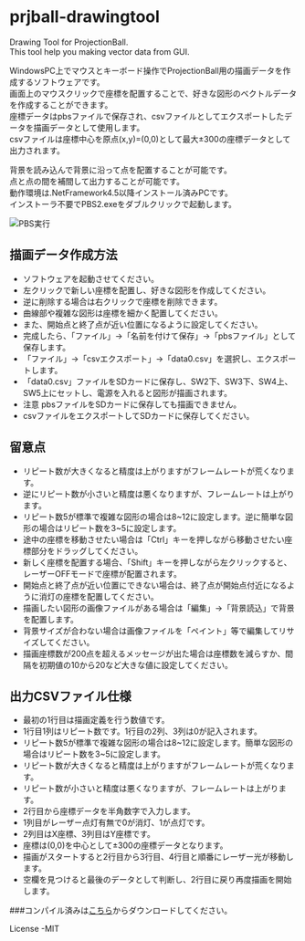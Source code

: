 # prjball-drawingtool

Drawing Tool for ProjectionBall.  
This tool help you making vector data from GUI.  





WindowsPC上でマウスとキーボード操作でProjectionBall用の描画データを作成するソフトウェアです。        
画面上のマウスクリックで座標を配置することで、好きな図形のベクトルデータを作成することができます。  
座標データはpbsファイルで保存され、csvファイルとしてエクスポートしたデータを描画データとして使用します。  
csvファイルは座標中心を原点(x,y)=(0,0)として最大±300の座標データとして出力されます。      
  
  
背景を読み込んで背景に沿って点を配置することが可能です。  
点と点の間を補間して出力することが可能です。  
動作環境は.NetFramework4.5以降インストール済みPCです。  
インストーラ不要でPBS2.exeをダブルクリックで起動します。  


![PBS実行](http://meerstern.up.seesaa.net/image/pbs-a24ec.png "PBS実行")




## 描画データ作成方法
  * ソフトウェアを起動させてください。
  * 左クリックで新しい座標を配置し、好きな図形を作成してください。
  * 逆に削除する場合は右クリックで座標を削除できます。
  * 曲線部や複雑な図形は座標を細かく配置してください。
  * また、開始点と終了点が近い位置になるように設定してください。
  * 完成したら、「ファイル」→「名前を付けて保存」→「pbsファイル」として保存します。
  * 「ファイル」→「csvエクスポート」→「data0.csv」を選択し、エクスポートします。
  * 「data0.csv」ファイルをSDカードに保存し、SW2下、SW3下、SW4上、SW5上にセットし、電源を入れると図形が描画されます。
  * 注意 pbsファイルをSDカードに保存しても描画できません。
  * csvファイルをエクスポートしてSDカードに保存してください。


## 留意点
  * リピート数が大きくなると精度は上がりますがフレームレートが荒くなります。
  * 逆にリピート数が小さいと精度は悪くなりますが、フレームレートは上がります。
  * リピート数5が標準で複雑な図形の場合は8~12に設定します。逆に簡単な図形の場合はリピート数を3~5に設定します。
  * 途中の座標を移動させたい場合は「Ctrl」キーを押しながら移動させたい座標部分をドラッグしてください。
  * 新しく座標を配置する場合、「Shift」キーを押しながら左クリックすると、レーザーOFFモードで座標が配置されます。
  * 開始点と終了点が近い位置にできない場合は、終了点が開始点付近になるように消灯の座標を配置してください。
  * 描画したい図形の画像ファイルがある場合は「編集」→「背景読込」で背景を配置します。
  * 背景サイズが合わない場合は画像ファイルを「ペイント」等で編集してリサイズしてください。
  * 描画座標数が200点を超えるメッセージが出た場合は座標数を減らすか、間隔を初期値の10から20など大きな値に設定してください。



## 出力CSVファイル仕様
  * 最初の1行目は描画定義を行う数値です。
  * 1行目1列はリピート数です。1行目の2列、3列は0が記入されます。
  * リピート数5が標準で複雑な図形の場合は8~12に設定します。簡単な図形の場合はリピート数を3~5に設定します。
  * リピート数が大きくなると精度は上がりますがフレームレートが荒くなります。
  * リピート数が小さいと精度は悪くなりますが、フレームレートは上がります。
  * 2行目から座標データを半角数字で入力します。
  * 1列目がレーザー点灯有無で0が消灯、1が点灯です。
  * 2列目はX座標、3列目はY座標です。 
  * 座標は(0,0)を中心として±300の座標データとなります。
  * 描画がスタートすると2行目から3行目、4行目と順番にレーザー光が移動します。
  * 空欄を見つけると最後のデータとして判断し、2行目に戻り再度描画を開始します。



###コンパイル済みは[こちら][実行ファイル]からダウンロードしてください。








[実行ファイル]: http://projectionball.jp/share/PBS.zip "実行ファイル"


License -MIT
